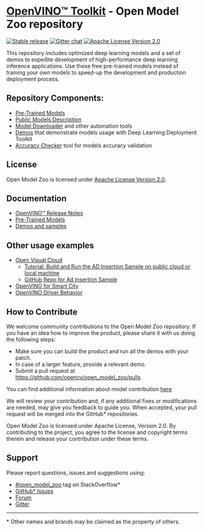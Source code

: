 # [OpenVINO™ Toolkit](https://01.org/openvinotoolkit) - Open Model Zoo repository
[![Stable release](https://img.shields.io/badge/version-2021.2-green.svg)](https://github.com/opencv/open_model_zoo/releases/tag/2021.2)
[![Gitter chat](https://badges.gitter.im/gitterHQ/gitter.png)](https://gitter.im/open_model_zoo/community)
[![Apache License Version 2.0](https://img.shields.io/badge/license-Apache_2.0-green.svg)](LICENSE)

This repository includes optimized deep learning models and a set of demos to expedite development of high-performance deep learning inference applications. Use these free pre-trained models instead of training your own models to speed-up the development and production deployment process.

## Repository Components:
* [Pre-Trained Models](models/intel/index.md)
* [Public Models Description](models/public/index.md)
* [Model Downloader](tools/downloader/README.md) and other automation tools
* [Demos](demos/README.md) that demonstrate models usage with Deep Learning Deployment Toolkit
* [Accuracy Checker](tools/accuracy_checker/README.md) tool for models accuracy validation

## License
Open Model Zoo is licensed under [Apache License Version 2.0](LICENSE).

## Documentation
* [OpenVINO™ Release Notes](https://software.intel.com/en-us/articles/OpenVINO-RelNotes)
* [Pre-Trained Models](https://software.intel.com/en-us/openvino-toolkit/documentation/pretrained-models)
* [Demos and samples](https://software.intel.com/en-us/articles/OpenVINO-IE-Samples)

## Other usage examples
* [Open Visual Cloud](https://01.org/openvisualcloud)
  * [Tutorial: Build and Run the AD Insertion Sample on public cloud or local machine](https://01.org/openvisualcloud/documents/tutorial-build-and-run-ad-insertion-sample-public-cloud-or-local-machine)
  * [GitHub Repo for Ad Insertion Sample](https://github.com/OpenVisualCloud/Ad-Insertion-Sample)
* [OpenVINO for Smart City](https://github.com/incluit/OpenVino-For-SmartCity)
* [OpenVINO Driver Behavior](https://github.com/incluit/OpenVino-Driver-Behaviour)

## How to Contribute
We welcome community contributions to the Open Model Zoo repository. If you have an idea how to improve the product, please share it with us doing the following steps:
* Make sure you can build the product and run all the demos with your patch.
* In case of a larger feature, provide a relevant demo.
* Submit a pull request at https://github.com/opencv/open_model_zoo/pulls

You can find additional information about model contribution [here](CONTRIBUTING.md).

We will review your contribution and, if any additional fixes or modifications are needed, may give you feedback to guide you. When accepted, your pull request will be merged into the GitHub* repositories.

Open Model Zoo is licensed under Apache License, Version 2.0. By contributing to the project, you agree to the license and copyright terms therein and release your contribution under these terms.

## Support
Please report questions, issues and suggestions using:
* [\#open_model_zoo](https://stackoverflow.com/search?q=%23open_model_zoo) tag on StackOverflow*
* [GitHub* Issues](https://github.com/opencv/open_model_zoo/issues)
* [Forum](https://software.intel.com/en-us/forums/intel-distribution-of-openvino-toolkit)
* [Gitter](https://gitter.im/open_model_zoo/community)

---
\* Other names and brands may be claimed as the property of others.
